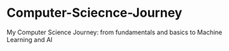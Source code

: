 # Computer-Sciecnce-Journey
My Computer Science Journey: from fundamentals and basics to Machine Learning and AI
